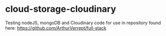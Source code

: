 # cloud-storage-cloudinary
Testing nodeJS, mongoDB and Cloudinary code for use in repository found here: https://github.com/ArthurVerrept/full-stack
